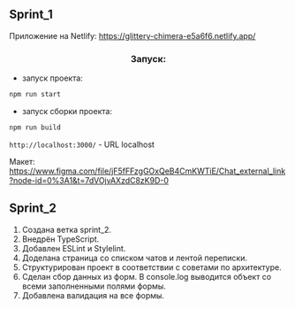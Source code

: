 ## Sprint_1

Приложение на Netlify: https://glittery-chimera-e5a6f6.netlify.app/


<h3 align="center">Запуск:</h3>

- запуск проекта:

```bash
npm run start
``` 

- запуск сборки проекта:

```bash
npm run build
```

`http://localhost:3000/` - URL localhost


Макет: https://www.figma.com/file/jF5fFFzgGOxQeB4CmKWTiE/Chat_external_link?node-id=0%3A1&t=7dVOjvAXzdC8zK9D-0


## Sprint_2



1. Создана ветка sprint_2.
2. Внедрён TypeScript.
3. Добавлен ESLint и Stylelint.
4. Доделана страница со списком чатов и лентой переписки.
5. Структурирован проект в соответствии с советами по архитектуре.
6. Сделан сбор данных из форм. В console.log выводится объект со всеми заполненными полями формы.
7. Добавлена валидация на все формы.
